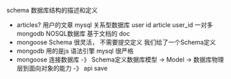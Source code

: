 schema  数据库结构的描述和定义
- articles? 
    用户的文章
    mysql    关系型数据库
    user     id
    article  user_id
    一对多  
    mongodb  NOSQL数据库
    基于文档的 doc
- mongoose Schema
很灵活， 不需要提交定义
我们给了一个Schema定义
- mongodb 用的是js 语法引擎
mysql 很严格 
- mongoose 连接数据库 -》 Schema定义数据库模型  -> Model  -> 数据库物理层到面向对象的能力 -》 api  save

